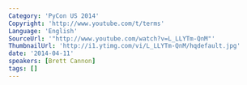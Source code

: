 ```yaml
---
Category: 'PyCon US 2014'
Copyright: 'http://www.youtube.com/t/terms'
Language: 'English'
SourceUrl: '"http://www.youtube.com/watch?v=L_LLYTm-QnM"'
ThumbnailUrl: 'http://i1.ytimg.com/vi/L_LLYTm-QnM/hqdefault.jpg'
date: '2014-04-11'
speakers: [Brett Cannon]
tags: []
---
```


